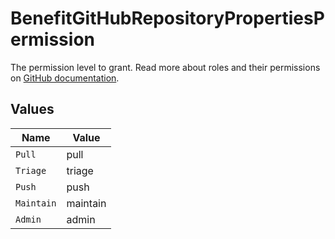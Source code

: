 # BenefitGitHubRepositoryPropertiesPermission

The permission level to grant. Read more about roles and their permissions on [GitHub documentation](https://docs.github.com/en/organizations/managing-user-access-to-your-organizations-repositories/managing-repository-roles/repository-roles-for-an-organization#permissions-for-each-role).


## Values

| Name       | Value      |
| ---------- | ---------- |
| `Pull`     | pull       |
| `Triage`   | triage     |
| `Push`     | push       |
| `Maintain` | maintain   |
| `Admin`    | admin      |